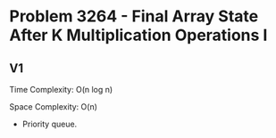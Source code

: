 # Problem 3264 - Final Array State After K Multiplication Operations I

## V1

Time Complexity: O(n log n)

Space Complexity: O(n)

- Priority queue.
